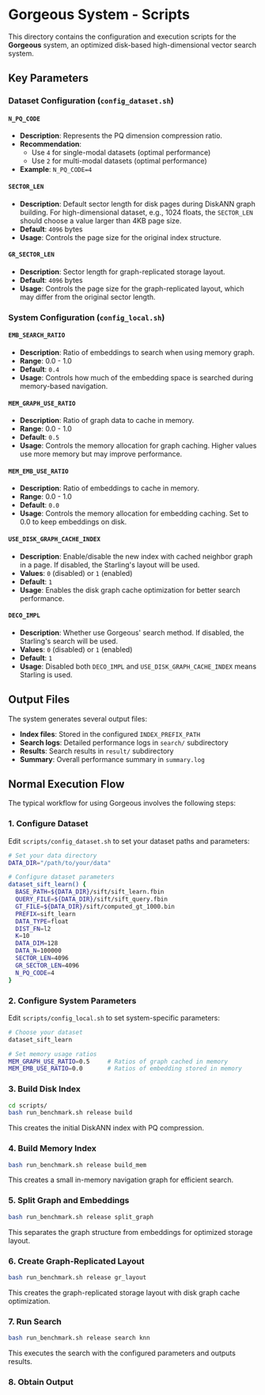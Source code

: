 # Gorgeous System - Scripts

This directory contains the configuration and execution scripts for the **Gorgeous** system, an optimized disk-based high-dimensional vector search system.

## Key Parameters

### Dataset Configuration (`config_dataset.sh`)

#### `N_PQ_CODE`
- **Description**: Represents the PQ dimension compression ratio.
- **Recommendation**: 
  - Use `4` for single-modal datasets (optimal performance)
  - Use `2` for multi-modal datasets (optimal performance)
- **Example**: `N_PQ_CODE=4`

#### `SECTOR_LEN`
- **Description**: Default sector length for disk pages during DiskANN graph building. For high-dimensional dataset, e.g., 1024 floats, the `SECTOR_LEN` should choose a value larger than 4KB page size.
- **Default**: `4096` bytes
- **Usage**: Controls the page size for the original index structure.

#### `GR_SECTOR_LEN`
- **Description**: Sector length for graph-replicated storage layout.
- **Default**: `4096` bytes
- **Usage**: Controls the page size for the graph-replicated layout, which may differ from the original sector length.

### System Configuration (`config_local.sh`)

#### `EMB_SEARCH_RATIO`
- **Description**: Ratio of embeddings to search when using memory graph.
- **Range**: 0.0 - 1.0
- **Default**: `0.4`
- **Usage**: Controls how much of the embedding space is searched during memory-based navigation.

#### `MEM_GRAPH_USE_RATIO`
- **Description**: Ratio of graph data to cache in memory.
- **Range**: 0.0 - 1.0
- **Default**: `0.5`
- **Usage**: Controls the memory allocation for graph caching. Higher values use more memory but may improve performance.

#### `MEM_EMB_USE_RATIO`
- **Description**: Ratio of embeddings to cache in memory.
- **Range**: 0.0 - 1.0
- **Default**: `0.0`
- **Usage**: Controls the memory allocation for embedding caching. Set to 0.0 to keep embeddings on disk.

#### `USE_DISK_GRAPH_CACHE_INDEX`
- **Description**: Enable/disable the new index with cached neighbor graph in a page. If disabled, the Starling's layout will be used.
- **Values**: `0` (disabled) or `1` (enabled)
- **Default**: `1`
- **Usage**: Enables the disk graph cache optimization for better search performance.

#### `DECO_IMPL`
- **Description**: Whether use Gorgeous' search method. If disabled, the Starling's search will be used.
- **Values**: `0` (disabled) or `1` (enabled)
- **Default**: `1`
- **Usage**: Disabled both `DECO_IMPL` and `USE_DISK_GRAPH_CACHE_INDEX` means Starling is used.


## Output Files

The system generates several output files:
- **Index files**: Stored in the configured `INDEX_PREFIX_PATH`
- **Search logs**: Detailed performance logs in `search/` subdirectory
- **Results**: Search results in `result/` subdirectory
- **Summary**: Overall performance summary in `summary.log`


## Normal Execution Flow

The typical workflow for using Gorgeous involves the following steps:

### 1. Configure Dataset
Edit `scripts/config_dataset.sh` to set your dataset paths and parameters:
```bash
# Set your data directory
DATA_DIR="/path/to/your/data"

# Configure dataset parameters
dataset_sift_learn() {
  BASE_PATH=${DATA_DIR}/sift/sift_learn.fbin
  QUERY_FILE=${DATA_DIR}/sift/sift_query.fbin
  GT_FILE=${DATA_DIR}/sift/computed_gt_1000.bin
  PREFIX=sift_learn
  DATA_TYPE=float
  DIST_FN=l2
  K=10
  DATA_DIM=128
  DATA_N=100000
  SECTOR_LEN=4096
  GR_SECTOR_LEN=4096
  N_PQ_CODE=4
}
```

### 2. Configure System Parameters
Edit `scripts/config_local.sh` to set system-specific parameters:
```bash
# Choose your dataset
dataset_sift_learn

# Set memory usage ratios
MEM_GRAPH_USE_RATIO=0.5     # Ratios of graph cached in memory
MEM_EMB_USE_RATIO=0.0       # Ratios of embedding stored in memory
```

### 3. Build Disk Index
```bash
cd scripts/
bash run_benchmark.sh release build
```
This creates the initial DiskANN index with PQ compression.

### 4. Build Memory Index
```bash
bash run_benchmark.sh release build_mem
```
This creates a small in-memory navigation graph for efficient search.

### 5. Split Graph and Embeddings
```bash
bash run_benchmark.sh release split_graph
```
This separates the graph structure from embeddings for optimized storage layout.

### 6. Create Graph-Replicated Layout
```bash
bash run_benchmark.sh release gr_layout
```
This creates the graph-replicated storage layout with disk graph cache optimization.

### 7. Run Search
```bash
bash run_benchmark.sh release search knn
```
This executes the search with the configured parameters and outputs results.

### 8. Obtain Output

